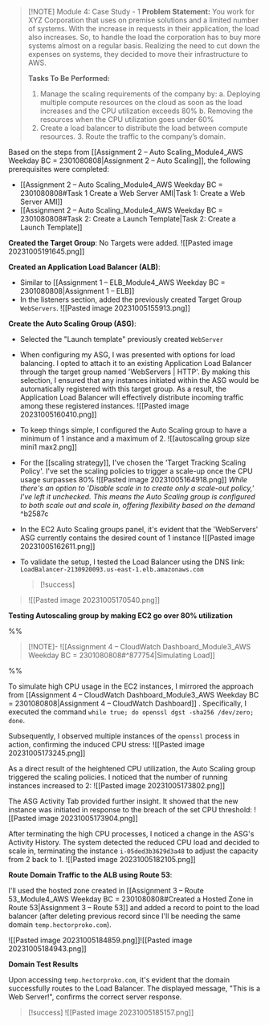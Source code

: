 
> [!NOTE] Module 4: Case Study - 1
> **Problem Statement:** 
> You work for XYZ Corporation that uses on premise solutions and a limited number of systems. With the increase in requests in their application, the load also increases. So, to handle the load the corporation has to buy more systems almost on a regular basis. Realizing the need to cut down the expenses on systems, they decided to move their infrastructure to AWS. 
> 
> **Tasks To Be Performed:** 
> 1. Manage the scaling requirements of the company by: 
>    a. Deploying multiple compute resources on the cloud as soon as the load increases and the CPU utilization exceeds 80% 
>    b. Removing the resources when the CPU utilization goes under 60% 
> 2. Create a load balancer to distribute the load between compute resources. 3. Route the traffic to the company’s domain.

Based on the steps from [[Assignment 2 – Auto Scaling_Module4_AWS Weekday BC = 2301080808|Assignment 2 – Auto Scaling]], the following prerequisites were completed:
- [[Assignment 2 – Auto Scaling_Module4_AWS Weekday BC = 2301080808#Task 1 Create a Web Server AMI|Task 1: Create a Web Server AMI]]
- [[Assignment 2 – Auto Scaling_Module4_AWS Weekday BC = 2301080808#Task 2: Create a Launch Template|Task 2: Create a Launch Template]]

**Created the Target Group**: No Targets were added.
![[Pasted image 20231005191645.png]]

**Created an Application Load Balancer (ALB)**:
- Similar to [[Assignment 1 – ELB_Module4_AWS Weekday BC = 2301080808|Assignment 1 – ELB]]
- In the listeners section, added the previously created Target Group `WebServers`.
  ![[Pasted image 20231005155913.png]]

**Create the Auto Scaling Group (ASG)**:
- Selected the "Launch template" previously created `WebServer`

- When configuring my ASG, I was presented with options for load balancing. I opted to attach it to an existing Application Load Balancer through the target group named 'WebServers | HTTP'. By making this selection, I ensured that any instances initiated within the ASG would be automatically registered with this target group. As a result, the Application Load Balancer will effectively distribute incoming traffic among these registered instances.
  ![[Pasted image 20231005160410.png]]

- To keep things simple, I configured the Auto Scaling group to have a minimum of 1 instance and a maximum of 2.
  ![[autoscaling group  size mini1 max2.png]]

- For the [[scaling strategy]], I've chosen the 'Target Tracking Scaling Policy'. I've set the scaling policies to trigger a scale-up once the CPU usage surpasses 80%
  ![[Pasted image 20231005164918.png]]
  *While there's an option to 'Disable scale in to create only a scale-out policy,' I've left it unchecked. This means the Auto Scaling group is configured to both scale out and scale in, offering flexibility based on the demand* ^b2587c

- In the EC2 Auto Scaling groups panel, it's evident that the 'WebServers' ASG currently contains the desired count of 1 instance
  ![[Pasted image 20231005162611.png]]


- To validate the setup, I tested the Load Balancer using the DNS link: `LoadBalancer-2130920093.us-east-1.elb.amazonaws.com`
  > [!success]
> ![[Pasted image 20231005170540.png]]

**Testing Autoscaling group by making EC2 go over 80% utilization** 

%%
> [!NOTE]-
> ![[Assignment 4 – CloudWatch Dashboard_Module3_AWS Weekday BC = 2301080808#^877754|Simulating Load]]
> 

%%

To simulate high CPU usage in the EC2 instances, I mirrored the approach from [[Assignment 4 – CloudWatch Dashboard_Module3_AWS Weekday BC = 2301080808|Assignment 4 – CloudWatch Dashboard]] . Specifically, I executed the command `while true; do openssl dgst -sha256 /dev/zero; done`.

Subsequently, I observed multiple instances of the `openssl` process in action, confirming the induced CPU stress:
![[Pasted image 20231005173245.png]]

As a direct result of the heightened CPU utilization, the Auto Scaling group triggered the scaling policies. I noticed that the number of running instances increased to 2:
![[Pasted image 20231005173802.png]]

The ASG Activity Tab provided further insight. It showed that the new instance was initiated in response to the breach of the set CPU threshold:
![[Pasted image 20231005173904.png]]

After terminating the high CPU processes, I noticed a change in the ASG's Activity History. The system detected the reduced CPU load and decided to scale in, terminating the instance `i-05ded3b3629d3a48` to adjust the capacity from 2 back to 1.
![[Pasted image 20231005182105.png]]



**Route Domain Traffic to the ALB using Route 53**:
    
I'll used the hosted zone created in [[Assignment 3 – Route 53_Module4_AWS Weekday BC = 2301080808#Created a Hosted Zone in Route 53|Assignment 3 – Route 53]] and added a record to point to the load balancer (after deleting previous record since I'll be needing the same domain `temp.hectorproko.com`).

![[Pasted image 20231005184859.png]]![[Pasted image 20231005184943.png]]

**Domain Test Results**

Upon accessing `temp.hectorproko.com`, it's evident that the domain successfully routes to the Load Balancer. The displayed message, "This is a Web Server!", confirms the correct server response.

> [!success]
> ![[Pasted image 20231005185157.png]]



